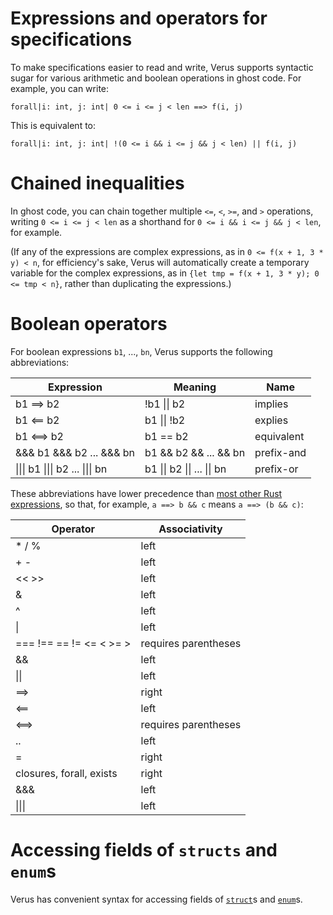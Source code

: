 # Expressions and operators for specifications

To make specifications easier to read and write,
Verus supports syntactic sugar for various arithmetic and boolean operations in ghost code.
For example, you can write:

```
forall|i: int, j: int| 0 <= i <= j < len ==> f(i, j)
```

This is equivalent to:

```
forall|i: int, j: int| !(0 <= i && i <= j && j < len) || f(i, j)
```

# Chained inequalities

In ghost code, you can chain together multiple `<=`, `<`, `>=`, and `>` operations,
writing `0 <= i <= j < len` as a shorthand for `0 <= i && i <= j && j < len`, for example.

(If any of the expressions are complex expressions,
as in `0 <= f(x + 1, 3 * y) < n`,
for efficiency's sake,
Verus will automatically create a temporary variable for the complex expressions,
as in `{let tmp = f(x + 1, 3 * y); 0 <= tmp < n}`,
rather than duplicating the expressions.)

# Boolean operators

For boolean expressions `b1`, ..., `bn`,
Verus supports the following abbreviations:

| Expression                                                            | Meaning                                             | Name        |
|-----------------------------------------------------------------------|-----------------------------------------------------|-------------|
| b1 ==> b2                                                             | !b1 &#124;&#124; b2                                 | implies     |
| b1 <== b2                                                             | b1 &#124;&#124; !b2                                 | explies     |
| b1 <==> b2                                                            | b1 == b2                                            | equivalent  |
| &&& b1 &&& b2 ... &&& bn                                              | b1 && b2 && ... && bn                               | prefix-and  |
| &#124;&#124;&#124; b1 &#124;&#124;&#124; b2 ... &#124;&#124;&#124; bn | b1 &#124;&#124; b2 &#124;&#124; ... &#124;&#124; bn | prefix-or   |

These abbreviations have lower precedence than
[most other Rust expressions](https://doc.rust-lang.org/reference/expressions.html),
so that, for example, `a ==> b && c` means `a ==> (b && c)`:

| Operator                 | Associativity         |
|--------------------------|-----------------------|
| * / %                    | left                  |
| + -                      | left                  |
| << >>                    | left                  |
| &                        | left                  |
| ^                        | left                  |
| &#124;                   | left                  |
| === !== == != <= < >= >  | requires parentheses  |
| &&                       | left                  |
| &#124;&#124;             | left                  |
| ==>                      | right                 |
| <==                      | left                  |
| <==>                     | requires parentheses  |
| ..                       | left                  |
| =                        | right                 |
| closures, forall, exists | right                 |
| &&&                      | left                  |
| &#124;&#124;&#124;       | left                  |

# Accessing fields of `structs` and `enum`s

Verus has convenient syntax for accessing fields
of [`struct`](datatypes_struct.md)s
and [`enum`](datatypes_enum.md)s.
